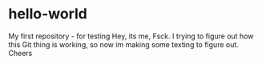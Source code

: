 # hello-world
My first repository - for testing
Hey, its me, Fsck. I trying to figure out how this Git thing is working, so now im making some texting to figure out.
Cheers
